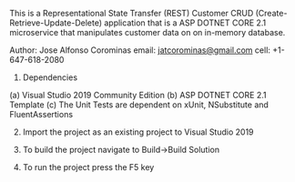 This is a Representational State Transfer (REST) Customer CRUD (Create-Retrieve-Update-Delete) application that is a ASP DOTNET CORE 2.1
microservice that manipulates customer data on on in-memory database.

Author: Jose Alfonso Corominas
email:  jatcorominas@gmail.com
cell:   +1-647-618-2080

1. Dependencies 

(a) Visual Studio 2019 Community Edition
(b) ASP DOTNET CORE 2.1 Template
(c) The Unit Tests are dependent on xUnit, NSubstitute and FluentAssertions

2. Import the project as an existing project to Visual Studio 2019

3. To build the project navigate to Build->Build Solution

4. To run the project press the F5 key

